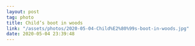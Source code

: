 ```yaml
---
layout: post
tag: photo
title: Child’s boot in woods
link: "/assets/photos/2020-05-04-Child%E2%80%99s-boot-in-woods.jpg"
date: 2020-05-04 23:39:48
---
```

